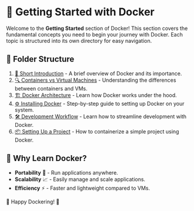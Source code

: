 # 🚀 Getting Started with Docker

Welcome to the **Getting Started** section of Docker! This section covers the fundamental concepts you need to begin your journey with Docker. Each topic is structured into its own directory for easy navigation.

## 📂 Folder Structure

1. [📘 Short Introduction](./01_short_intro) - A brief overview of Docker and its importance.
2. [🔍 Containers vs Virtual Machines](./02_container_and_virtual_machines) - Understanding the differences between containers and VMs.
3. [🏗 Docker Architecture](./03_docker_architecture) - Learn how Docker works under the hood.
4. [⚙️ Installing Docker](./04_installing_docker) - Step-by-step guide to setting up Docker on your system.
5. [🛠 Development Workflow](./05_dev_workflow) - Learn how to streamline development with Docker.
6. [📦 Setting Up a Project](./06_setup_project) - How to containerize a simple project using Docker.

## 🎯 Why Learn Docker?
- **Portability** 🚢 - Run applications anywhere.
- **Scalability** 📈 - Easily manage and scale applications.
- **Efficiency** ⚡ - Faster and lightweight compared to VMs.

🚀 Happy Dockering! 🐳

